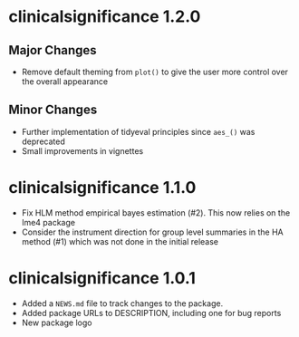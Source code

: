 # clinicalsignificance 1.2.0
## Major Changes
* Remove default theming from `plot()` to give the user more control over the overall appearance

## Minor Changes
* Further implementation of tidyeval principles since `aes_()` was deprecated
* Small improvements in vignettes


# clinicalsignificance 1.1.0
* Fix HLM method empirical bayes estimation (#2). This now relies on the lme4 package
* Consider the instrument direction for group level summaries in the HA method (#1) which was not done in the initial release


# clinicalsignificance 1.0.1
* Added a `NEWS.md` file to track changes to the package.
* Added package URLs to DESCRIPTION, including one for bug reports
* New package logo
